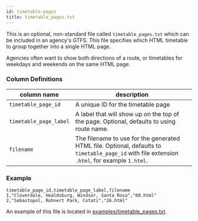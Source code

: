 ```yaml
---
id: timetable-pages
title: timetable_pages.txt
---
```


This is an optional, non-standard file called `timetable_pages.txt` which can be included in an agency's GTFS. This file specifies which HTML timetable to group together into a single HTML page.

Agencies often want to show both directions of a route, or timetables for weekdays and weekends on the same HTML page.

### Column Definitions

| column name | description |
| ----------- | ----------- |
| `timetable_page_id` | A unique ID for the timetable page |
| `timetable_page_label` | A label that will show up on the top of the page. Optional, defaults to using route name. |
| `filename` | The filename to use for the generated HTML file. Optional, defaults to `timetable_page_id` with file extension `.html`, for example `1.html`. |

### Example

```csv
timetable_page_id,timetable_page_label,filename
1,"Cloverdale, Healdsburg, Windsor, Santa Rosa","60.html"
2,"Sebastopol, Rohnert Park, Cotati","26.html"
```

An example of this file is located in [examples/timetable_pages.txt](https://github.com/BlinkTagInc/gtfs-to-html/blob/master/examples/timetable_pages.txt).
